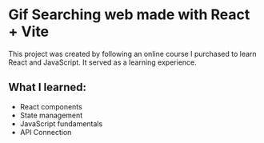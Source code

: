 # Gif Searching web made with React + Vite

This project was created by following an online course I purchased to learn React and JavaScript. It served as a learning experience.


## What I learned:
- React components
- State management
- JavaScript fundamentals
- API Connection
